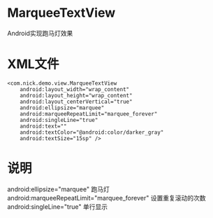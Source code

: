 # MarqueeTextView
Android实现跑马灯效果

# XML文件 
    <com.nick.demo.view.MarqueeTextView
		android:layout_width="wrap_content"
		android:layout_height="wrap_content"
		android:layout_centerVertical="true"
		android:ellipsize="marquee"
		android:marqueeRepeatLimit="marquee_forever"
		android:singleLine="true"
		android:text=""
		android:textColor="@android:color/darker_gray"
		android:textSize="15sp" />

# 说明
		    
 android:ellipsize="marquee"  跑马灯  
 android:marqueeRepeatLimit="marquee_forever" 设置重复滚动的次数  
 android:singleLine="true"  单行显示
